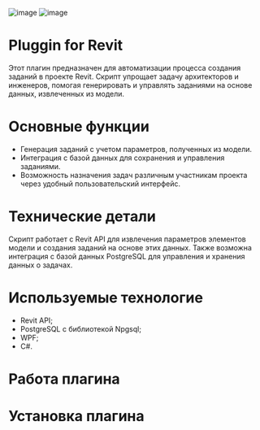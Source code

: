 ![image](https://static-cdn4-2.vigbo.tech/u59604/72467/logo/u-c67d6ee9cedf9623d57c9f690f22f500.png?v=46.574)
![image](https://github.com/user-attachments/assets/9a4006ce-523d-44ca-9747-9720bd7ac53d)




# Pluggin for Revit
Этот плагин предназначен для автоматизации процесса создания заданий в проекте Revit. Скрипт упрощает задачу архитекторов и инженеров, помогая генерировать и управлять заданиями на основе данных, извлеченных из модели.

# Основные функции
- Генерация заданий с учетом параметров, полученных из модели.
- Интеграция с базой данных для сохранения и управления заданиями.
- Возможность назначения задач различным участникам проекта через удобный пользовательский интерфейс.

# Технические детали
Скрипт работает с Revit API для извлечения параметров элементов модели и создания заданий на основе этих данных. Также возможна интеграция с базой данных PostgreSQL для управления и хранения данных о задачах.

# Используемые технологие
- Revit API;
- PostgreSQL с библиотекой Npgsql;
- WPF;
- C#.

# Работа плагина



# Установка плагина
